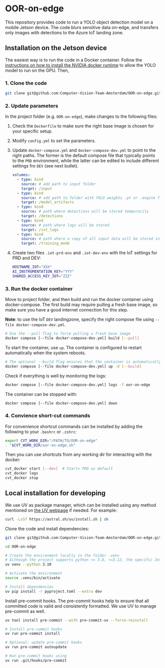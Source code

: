 # OOR-on-edge

This repository provides code to run a YOLO object detection model on a mobile Jetson device. The code blurs sensitive data on-edge, and transfers only images with detections to the Azure IoT landing zone.


## Installation on the Jetson device

The easiest way is to run the code in a Docker container. Follow the [instructions on how to install the NVIDIA docker runtime](https://docs.ultralytics.com/guides/docker-quickstart/#setting-up-docker-with-nvidia-support) to allow the YOLO model to run on the GPU. Then,

### 1. Clone the code

```bash
git clone git@github.com:Computer-Vision-Team-Amsterdam/OOR-on-edge.git
```

### 2. Update parameters

In the project folder (e.g. `OOR-on-edge`), make changes to the following files:

1. Check the `Dockerfile` to make sure the right base image is chosen for your specific setup.
1. Modify `config.yml` to set the parameters.
1. Update `docker-compose.yml` and `docker-compose-dev.yml` to point to the right paths. The former is the default compose file that typically points to the `PRD` environment, while the latter can be edited to include different settings fro `DEV` (see next bullet).

    ```yaml
    volumes:
      - type: bind
        source: # add path to input folder
        target: /input
      - type: bind
        source: # add path to folder with YOLO weights .pt or .engine file
        target: /model_artifacts
      - type: bind
        source: # path where detections will be stored temporarily
        target: /detections
      - type: bind
        source: # path where logs will be stored
        target: /cvt_logs
      - type: bind
        source: # path where a copy of all input data will be stored in case training_mode is activated in the config.yml
        target: /training_mode
    ```
1. Create two files `.iot-prd-env` and `.iot-dev-env` with the IoT settings for PRD and DEV:

    ```bash
    HOSTNAME_IOT="XXX"
    AI_INSTRUMENTATION_KEY="YYY"
    SHARED_ACCESS_KEY_IOT="ZZZ"
    ```

### 3. Run the docker container

Move to project folder, and then build and run the docker container using docker-compose. The first build may require pulling a fresh base image, so make sure you have a good internet connection for this step.

**Note**: to use the IoT `DEV` landingzone, specify the right compose file using `--file docker-compose-dev.yml`.

```bash
# Use the --pull flag to force pulling a fresh base image
docker compose [--file docker-compose-dev.yml] build [--pull]
```

To start the container, use `up`. The container is configured to restart automatically when the system reboots. 

```bash
# The optional --build flag ensures that the container is automatically re-created on code or config changes before running.
docker compose [--file docker-compose-dev.yml] up -d [--build]
```

Check if everything is well by monitoring the logs:

```bash
docker compose [--file docker-compose-dev.yml] logs -f oor-on-edge
```

The container can be stopped with:

```bash
docker compose [--file docker-compose-dev.yml] down
```

### 4. Convience short-cut commands

For convenience shortcut commands can be installed by adding the following to your `.bashrc` or `.zshrc`:

```bash
export CVT_WORK_DIR="/PATH/TO/OOR-on-edge"
. "$CVT_WORK_DIR/oor-on-edge.sh"
```

Then you can use shortcuts from any working dir for interacting with the docker:

```bash
cvt_docker start [--dev]  # Starts PRD as default
cvt_docker logs
cvt_docker stop
```


## Local installation for developing

We use UV as package manager, which can be installed using any method mentioned on [the UV webpage](https://docs.astral.sh/uv/getting-started/installation/) if needed. For example:

```bash
curl -LsSf https://astral.sh/uv/install.sh | sh
```

Clone the code and install dependencies:

```bash
git clone git@github.com:Computer-Vision-Team-Amsterdam/OOR-on-edge.git

cd OOR-on-edge

# Create the environment locally in the folder .venv
# Although the project supports python >= 3.8, <=3.12, the specific Jetson device might require python 3.10 (or even 3.8)
uv venv --python 3.10 

# Activate the environment
source .venv/bin/activate 

# Install dependencies
uv pip install -r pyproject.toml --extra dev
```

Install pre-commit hooks. The pre-commit hooks help to ensure that all committed code is valid and consistently formatted. We use UV to manage pre-commit as well.

```bash
uv tool install pre-commit --with pre-commit-uv --force-reinstall

# Install pre-commit hooks
uv run pre-commit install

# Optional: update pre-commit hooks
uv run pre-commit autoupdate

# Run pre-commit hooks using
uv run .git/hooks/pre-commit
```
